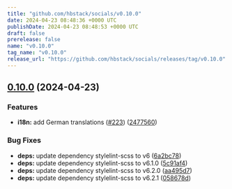 ```yaml
---
title: "github.com/hbstack/socials/v0.10.0"
date: 2024-04-23 08:48:36 +0000 UTC
publishDate: 2024-04-23 08:48:53 +0000 UTC
draft: false
prerelease: false
name: "v0.10.0"
tag_name: "v0.10.0"
release_url: "https://github.com/hbstack/socials/releases/tag/v0.10.0"
---
```


## [0.10.0](https://github.com/hbstack/socials/compare/v0.9.0...v0.10.0) (2024-04-23)


### Features

* **i18n:** add German translations ([#223](https://github.com/hbstack/socials/issues/223)) ([2477560](https://github.com/hbstack/socials/commit/2477560db7a7f6e8b4a56e822832331ea9715669))


### Bug Fixes

* **deps:** update dependency stylelint-scss to v6 ([6a2bc78](https://github.com/hbstack/socials/commit/6a2bc78cf0dd793331180f59ac0065386f21aa02))
* **deps:** update dependency stylelint-scss to v6.1.0 ([5c91af4](https://github.com/hbstack/socials/commit/5c91af4c8729637c88fb8433e65540e6d8c9e734))
* **deps:** update dependency stylelint-scss to v6.2.0 ([aa495d7](https://github.com/hbstack/socials/commit/aa495d727db21822d9ebfe4a4cdbf5f9de0d3e22))
* **deps:** update dependency stylelint-scss to v6.2.1 ([058678d](https://github.com/hbstack/socials/commit/058678d20163c4afd8a676ce0db5bb271717e30f))
